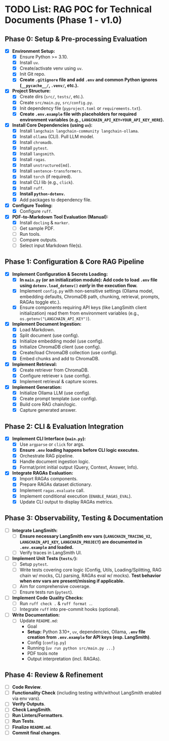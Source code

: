 # TODO List: RAG POC for Technical Documents (Phase 1 - v1.0)

## Phase 0: Setup & Pre-processing Evaluation

-   [x] **Environment Setup:**
    -   [x] Ensure Python >= 3.10.
    -   [x] Install `uv`.
    -   [x] Create/activate venv using `uv`.
    -   [x] Init Git repo.
    -   [x] **Create `.gitignore` file and add `.env` and common Python ignores (`__pycache__/`, `.venv/`, etc.).**
-   [x] **Project Structure:**
    -   [x] Create dirs (`src/`, `tests/`, etc.).
    -   [x] Create `src/main.py`, `src/config.py`.
    -   [x] Init dependency file (`pyproject.toml` or `requirements.txt`).
    -   [x] **Create `.env.example` file with placeholders for required environment variables (e.g., `LANGCHAIN_API_KEY=YOUR_API_KEY_HERE`).**
-   [x] **Install Core Dependencies (using `uv`):**
    -   [x] Install `langchain langchain-community langchain-ollama`.
    -   [x] Install `ollama` (CLI). Pull LLM model.
    -   [x] Install `chromadb`.
    -   [x] Install `pytest`.
    -   [x] Install `langsmith`.
    -   [x] Install `ragas`.
    -   [x] Install `unstructured[md]`.
    -   [x] Install `sentence-transformers`.
    -   [x] Install `torch` (if required).
    -   [x] Install CLI lib (e.g., `click`).
    -   [x] Install `ruff`.
    -   [x] **Install `python-dotenv`.**
    -   [x] Add packages to dependency file.
-   [x] **Configure Tooling:**
    -   [x] Configure `ruff`.
-   [x] **PDF-to-Markdown Tool Evaluation (Manual):**
    -   [x] Install `docling` & `marker`.
    -   [ ] Get sample PDF.
    -   [ ] Run tools.
    -   [ ] Compare outputs.
    -   [ ] Select input Markdown file(s).

## Phase 1: Configuration & Core RAG Pipeline

-   [x] **Implement Configuration & Secrets Loading:**
    -   [x] **In `main.py` (or an initialization module): Add code to load `.env` file using `dotenv.load_dotenv()` *early* in the execution flow.**
    -   [x] Implement `config.py` with non-sensitive settings (Ollama model, embedding defaults, ChromaDB path, chunking, retrieval, prompts, RAGAs toggle etc.).
    -   [x] Ensure components requiring API keys (like LangSmith client initialization) read them from environment variables (e.g., `os.getenv("LANGCHAIN_API_KEY")`).
-   [x] **Implement Document Ingestion:**
    -   [x] Load Markdown.
    -   [x] Split document (use config).
    -   [x] Initialize embedding model (use config).
    -   [x] Initialize ChromaDB client (use config).
    -   [x] Create/load ChromaDB collection (use config).
    -   [x] Embed chunks and add to ChromaDB.
-   [x] **Implement Retrieval:**
    -   [x] Create retriever from ChromaDB.
    -   [x] Configure retriever `k` (use config).
    -   [x] Implement retrieval & capture scores.
-   [x] **Implement Generation:**
    -   [x] Initialize Ollama LLM (use config).
    -   [x] Create prompt template (use config).
    -   [x] Build core RAG chain/logic.
    -   [x] Capture generated answer.

## Phase 2: CLI & Evaluation Integration

-   [x] **Implement CLI Interface (`main.py`):**
    -   [x] Use `argparse` or `click` for args.
    -   [x] **Ensure `.env` loading happens before CLI logic executes.**
    -   [x] Orchestrate RAG pipeline.
    -   [x] Handle document ingestion logic.
    -   [x] Format/print initial output (Query, Context, Answer, Info).
-   [x] **Integrate RAGAs Evaluation:**
    -   [x] Import RAGAs components.
    -   [x] Prepare RAGAs dataset dictionary.
    -   [x] Implement `ragas.evaluate` call.
    -   [x] Implement conditional execution (`ENABLE_RAGAS_EVAL`).
    -   [x] Update CLI output to display RAGAs metrics.

## Phase 3: Observability, Testing & Documentation

-   [ ] **Integrate LangSmith:**
    -   [ ] **Ensure necessary LangSmith env vars (`LANGCHAIN_TRACING_V2`, `LANGCHAIN_API_KEY`, `LANGCHAIN_PROJECT`) are documented in `.env.example` and loaded.**
    -   [ ] Verify traces in LangSmith UI.
-   [ ] **Implement Unit Tests (`tests/`):**
    -   [ ] Setup `pytest`.
    -   [ ] Write tests covering core logic (Config, Utils, Loading/Splitting, RAG chain w/ mocks, CLI parsing, RAGAs eval w/ mocks). **Test behavior when env vars are present/missing if applicable.**
    -   [ ] Aim for comprehensive coverage.
    -   [ ] Ensure tests run (`pytest`).
-   [ ] **Implement Code Quality Checks:**
    -   [ ] Run `ruff check .` & `ruff format .`.
    -   [ ] Integrate `ruff` into pre-commit hooks (optional).
-   [ ] **Write Documentation:**
    -   [ ] Update `README.md`:
        -   Goal
        -   **Setup:** Python 3.10+, `uv`, dependencies, Ollama, **`.env` file creation from `.env.example` for API keys (esp. LangSmith)**.
        -   Config (`config.py`)
        -   Running (`uv run python src/main.py ...`)
        -   PDF tools note
        -   Output interpretation (incl. RAGAs).

## Phase 4: Review & Refinement

-   [ ] **Code Review**.
-   [ ] **Functionality Check** (including testing with/without LangSmith enabled via env vars).
-   [ ] **Verify Outputs**.
-   [ ] **Check LangSmith**.
-   [ ] **Run Linters/Formatters**.
-   [ ] **Run Tests**.
-   [ ] **Finalize `README.md`**.
-   [ ] **Commit final changes**.